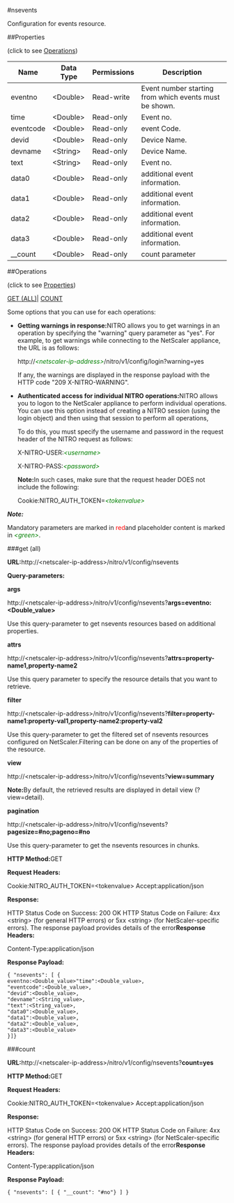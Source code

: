 #nsevents

Configuration for events resource.


##Properties 
<span>(click to see [Operations](#opera))</span>


<table><thead><tr><th>Name</th><th>Data Type</th><th>Permissions</th><th>Description</th></tr></thead><tbody><tr><td>eventno</td><td>&lt;Double></td><td>Read-write</td><td>Event number starting from which events must be shown.</td></tr><tr><td>time</td><td>&lt;Double></td><td>Read-only</td><td>Event no.</td></tr><tr><td>eventcode</td><td>&lt;Double></td><td>Read-only</td><td>event Code.</td></tr><tr><td>devid</td><td>&lt;Double></td><td>Read-only</td><td>Device Name.</td></tr><tr><td>devname</td><td>&lt;String></td><td>Read-only</td><td>Device Name.</td></tr><tr><td>text</td><td>&lt;String></td><td>Read-only</td><td>Event no.</td></tr><tr><td>data0</td><td>&lt;Double></td><td>Read-only</td><td>additional event information.</td></tr><tr><td>data1</td><td>&lt;Double></td><td>Read-only</td><td>additional event information.</td></tr><tr><td>data2</td><td>&lt;Double></td><td>Read-only</td><td>additional event information.</td></tr><tr><td>data3</td><td>&lt;Double></td><td>Read-only</td><td>additional event information.</td></tr><tr><td>__count</td><td>&lt;Double></td><td>Read-only</td><td>count parameter</td></tr></tbody></table>
##Operations 
<span>(click to see [Properties](#prope))</span>


[GET (ALL)](#get-)| [COUNT](#)


Some options that you can use for each operations:
<ul><li><p><b>Getting warnings in response:</b>NITRO allows you to get warnings in an operation by specifying the "warning" query parameter as "yes". For example, to get warnings while connecting to the NetScaler appliance, the URL is as follows:</p><p>http://<span style="color:green;font-style:italic;">&lt;netscaler-ip-address&gt;</span>/nitro/v1/config/login?warning=yes</p><p>If any, the warnings are displayed in the response payload with the HTTP code "209 X-NITRO-WARNING".</p></li><li><p><b>Authenticated access for individual NITRO operations:</b>NITRO allows you to logon to the NetScaler appliance to perform individual operations. You can use this option instead of creating a NITRO session (using the login object) and then using that session to perform all operations,</p><p>To do this, you must specify the username and password in the request header of the NITRO request as follows:</p><p>X-NITRO-USER:<span style="color:green;font-style:italic;">&lt;username&gt;</span></p><p>X-NITRO-PASS:<span style="color:green;font-style:italic;">&lt;password&gt;</span></p><p><b>Note:</b>In such cases, make sure that the request header DOES not include the following:</p><p>Cookie:NITRO_AUTH_TOKEN=<span style="color:green;font-style:italic;">&lt;tokenvalue&gt;</span></p></li></ul>



***Note:*** 
Mandatory parameters are marked in <span style="color:#FF0000;">red</span>and placeholder content is marked in <span style="color:green;font-style:italic">&lt;green&gt;</span>.

###get (all)



<b>URL:</b>http://&lt;netscaler-ip-address&gt;/nitro/v1/config/nsevents
<b>Query-parameters:</b>
<b>args</b>
http://&lt;netscaler-ip-address&gt;/nitro/v1/config/nsevents?<b>args=eventno:&lt;Double_value&gt;</b>
Use this query-parameter to get nsevents resources based on additional properties.


<b>attrs</b>
http://&lt;netscaler-ip-address&gt;/nitro/v1/config/nsevents?<b>attrs=property-name1,property-name2</b>
Use this query parameter to specify the resource details that you want to retrieve.


<b>filter</b>
http://&lt;netscaler-ip-address&gt;/nitro/v1/config/nsevents?<b>filter=property-name1:property-val1,property-name2:property-val2</b>
Use this query-parameter to get the filtered set of nsevents resources configured on NetScaler.Filtering can be done on any of the properties of the resource.


<b>view</b>
http://&lt;netscaler-ip-address&gt;/nitro/v1/config/nsevents?<b>view=summary</b>
<b>Note:</b>By default, the retrieved results are displayed in detail view (?view=detail).


<b>pagination</b>
http://&lt;netscaler-ip-address&gt;/nitro/v1/config/nsevents?<b>pagesize=#no;pageno=#no</b>
Use this query-parameter to get the nsevents resources in chunks.



<b>HTTP Method:</b>GET
<b>Request Headers:</b>

Cookie:NITRO_AUTH_TOKEN=&lt;tokenvalue&gt;Accept:application/json

<b>Response:</b>
HTTP Status Code on Success: 200 OKHTTP Status Code on Failure: 4xx &lt;string&gt; (for general HTTP errors) or 5xx &lt;string&gt; (for NetScaler-specific errors). The response payload provides details of the error<b>Response Headers:</b>

Content-Type:application/json

<b>Response Payload: </b>```{ "nsevents": [ {eventno:<Double_value>"time":<Double_value>,"eventcode":<Double_value>,"devid":<Double_value>,"devname":<String_value>,"text":<String_value>,"data0":<Double_value>,"data1":<Double_value>,"data2":<Double_value>,"data3":<Double_value>}]}```



###count



<b>URL:</b>http://&lt;netscaler-ip-address&gt;/nitro/v1/config/nsevents?<b>count=yes</b>
<b>HTTP Method:</b>GET
<b>Request Headers:</b>

Cookie:NITRO_AUTH_TOKEN=&lt;tokenvalue&gt;Accept:application/json

<b>Response:</b>
HTTP Status Code on Success: 200 OKHTTP Status Code on Failure: 4xx &lt;string&gt; (for general HTTP errors) or 5xx &lt;string&gt; (for NetScaler-specific errors). The response payload provides details of the error<b>Response Headers:</b>

Content-Type:application/json

<b>Response Payload: </b>```{ "nsevents": [ { "__count": "#no"} ] }```



